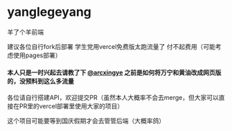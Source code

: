 # yanglegeyang
羊了个羊前端

建议各位自行fork后部署 学生党用vercel免费版太跑流量了 付不起费用（可能考虑使用pages部署）

#### 本人只是一时兴起去请教了下 [@arcxingye](https://github.com/arcxingye) 之前是如何将万宁和黄油改成网页版的，没预料到这么多流量

各位请自行搭建API，欢迎提交PR（虽然本人大概率不会去merge，但大家可以直接在PR里的vercel部署里使用大家的项目）

这个项目可能要等到国庆假期才会去管管后端（大概率鸽）
